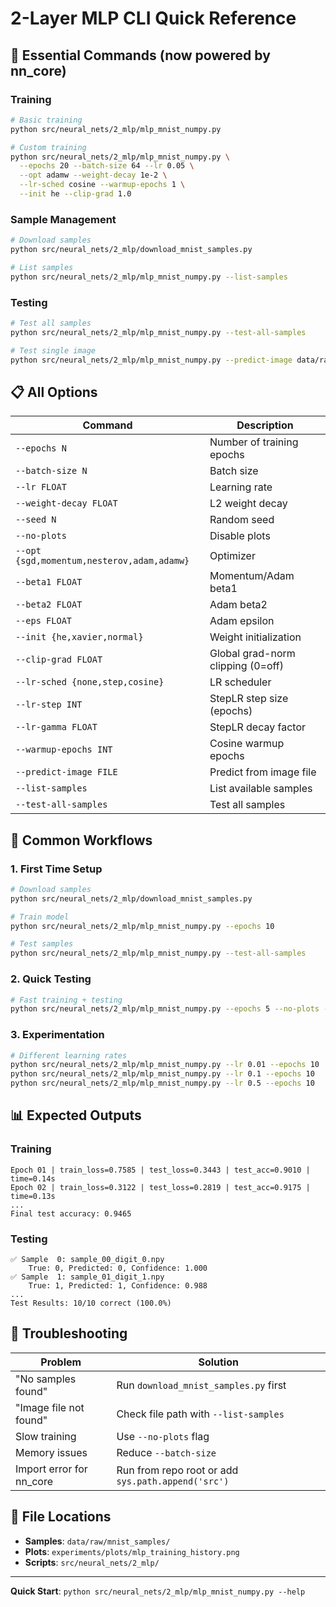 # 2-Layer MLP CLI Quick Reference

## 🚀 Essential Commands (now powered by nn_core)

### Training
```bash
# Basic training
python src/neural_nets/2_mlp/mlp_mnist_numpy.py

# Custom training
python src/neural_nets/2_mlp/mlp_mnist_numpy.py \
  --epochs 20 --batch-size 64 --lr 0.05 \
  --opt adamw --weight-decay 1e-2 \
  --lr-sched cosine --warmup-epochs 1 \
  --init he --clip-grad 1.0
```

### Sample Management
```bash
# Download samples
python src/neural_nets/2_mlp/download_mnist_samples.py

# List samples
python src/neural_nets/2_mlp/mlp_mnist_numpy.py --list-samples
```

### Testing
```bash
# Test all samples
python src/neural_nets/2_mlp/mlp_mnist_numpy.py --test-all-samples

# Test single image
python src/neural_nets/2_mlp/mlp_mnist_numpy.py --predict-image data/raw/mnist_samples/sample_00_digit_0.npy
```

## 📋 All Options

| Command | Description |
|---------|-------------|
| `--epochs N` | Number of training epochs |
| `--batch-size N` | Batch size |
| `--lr FLOAT` | Learning rate |
| `--weight-decay FLOAT` | L2 weight decay |
| `--seed N` | Random seed |
| `--no-plots` | Disable plots |
| `--opt {sgd,momentum,nesterov,adam,adamw}` | Optimizer |
| `--beta1 FLOAT` | Momentum/Adam beta1 |
| `--beta2 FLOAT` | Adam beta2 |
| `--eps FLOAT` | Adam epsilon |
| `--init {he,xavier,normal}` | Weight initialization |
| `--clip-grad FLOAT` | Global grad-norm clipping (0=off) |
| `--lr-sched {none,step,cosine}` | LR scheduler |
| `--lr-step INT` | StepLR step size (epochs) |
| `--lr-gamma FLOAT` | StepLR decay factor |
| `--warmup-epochs INT` | Cosine warmup epochs |
| `--predict-image FILE` | Predict from image file |
| `--list-samples` | List available samples |
| `--test-all-samples` | Test all samples |

## 🎯 Common Workflows

### 1. First Time Setup
```bash
# Download samples
python src/neural_nets/2_mlp/download_mnist_samples.py

# Train model
python src/neural_nets/2_mlp/mlp_mnist_numpy.py --epochs 10

# Test samples
python src/neural_nets/2_mlp/mlp_mnist_numpy.py --test-all-samples
```

### 2. Quick Testing
```bash
# Fast training + testing
python src/neural_nets/2_mlp/mlp_mnist_numpy.py --epochs 5 --no-plots --test-all-samples
```

### 3. Experimentation
```bash
# Different learning rates
python src/neural_nets/2_mlp/mlp_mnist_numpy.py --lr 0.01 --epochs 10
python src/neural_nets/2_mlp/mlp_mnist_numpy.py --lr 0.1 --epochs 10
python src/neural_nets/2_mlp/mlp_mnist_numpy.py --lr 0.5 --epochs 10
```

## 📊 Expected Outputs

### Training
```
Epoch 01 | train_loss=0.7585 | test_loss=0.3443 | test_acc=0.9010 | time=0.14s
Epoch 02 | train_loss=0.3122 | test_loss=0.2819 | test_acc=0.9175 | time=0.13s
...
Final test accuracy: 0.9465
```

### Testing
```
✅ Sample  0: sample_00_digit_0.npy
    True: 0, Predicted: 0, Confidence: 1.000
✅ Sample  1: sample_01_digit_1.npy
    True: 1, Predicted: 1, Confidence: 0.988
...
Test Results: 10/10 correct (100.0%)
```

## 🔧 Troubleshooting

| Problem | Solution |
|---------|----------|
| "No samples found" | Run `download_mnist_samples.py` first |
| "Image file not found" | Check file path with `--list-samples` |
| Slow training | Use `--no-plots` flag |
| Memory issues | Reduce `--batch-size` |
| Import error for nn_core | Run from repo root or add `sys.path.append('src')` |

## 📁 File Locations

- **Samples**: `data/raw/mnist_samples/`
- **Plots**: `experiments/plots/mlp_training_history.png`
- **Scripts**: `src/neural_nets/2_mlp/`

---
**Quick Start**: `python src/neural_nets/2_mlp/mlp_mnist_numpy.py --help`
